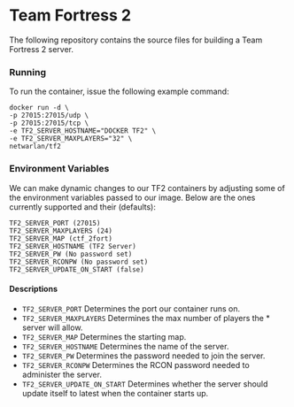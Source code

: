 # Team Fortress 2
              
The following repository contains the source files for building a Team Fortress 2 server.


### Running
To run the container, issue the following example command:
```
docker run -d \
-p 27015:27015/udp \
-p 27015:27015/tcp \
-e TF2_SERVER_HOSTNAME="DOCKER TF2" \
-e TF2_SERVER_MAXPLAYERS="32" \
netwarlan/tf2
```

### Environment Variables
We can make dynamic changes to our TF2 containers by adjusting some of the environment variables passed to our image.
Below are the ones currently supported and their (defaults):

```
TF2_SERVER_PORT (27015)
TF2_SERVER_MAXPLAYERS (24)
TF2_SERVER_MAP (ctf_2fort)
TF2_SERVER_HOSTNAME (TF2 Server)
TF2_SERVER_PW (No password set)
TF2_SERVER_RCONPW (No password set)
TF2_SERVER_UPDATE_ON_START (false)
```

#### Descriptions

* `TF2_SERVER_PORT` Determines the port our container runs on.
* `TF2_SERVER_MAXPLAYERS` Determines the max number of players the * server will allow.
* `TF2_SERVER_MAP` Determines the starting map.
* `TF2_SERVER_HOSTNAME` Determines the name of the server.
* `TF2_SERVER_PW` Determines the password needed to join the server.
* `TF2_SERVER_RCONPW` Determines the RCON password needed to administer the server.
* `TF2_SERVER_UPDATE_ON_START` Determines whether the server should update itself to latest when the container starts up.
